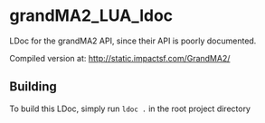 # grandMA2_LUA_ldoc
LDoc for the grandMA2 API, since their API is poorly documented.

Compiled version at:
http://static.impactsf.com/GrandMA2/


## Building

To build this LDoc, simply run `ldoc .` in the root project directory
